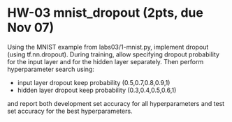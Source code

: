 # HW-03 mnist_dropout (2pts, due Nov 07)

Using the MNIST example from labs03/1-mnist.py, implement dropout (using tf.nn.dropout). During training, allow specifying dropout probability for the input layer and for the hidden layer separately. Then perform hyperparameter search using:
* input layer dropout keep probability (0.5,0.7,0.8,0.9,1)
* hidden layer dropout keep probability (0.3,0.4,0.5,0.6,1)

and report both development set accuracy for all hyperparameters and test set accuracy for the best hyperparameters.